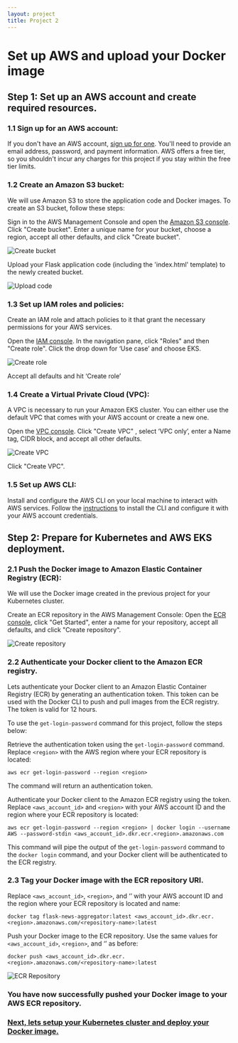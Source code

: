 ```yaml
---
layout: project
title: Project 2
---
```


# Set up AWS and upload your Docker image

## Step 1: Set up an AWS account and create required resources.

### 1.1 Sign up for an AWS account:
If you don't have an AWS account, [sign up for one](https://aws.amazon.com/). You'll need to provide an email address, password, and payment information. AWS offers a free tier, so you shouldn't incur any charges for this project if you stay within the free tier limits.

### 1.2 Create an Amazon S3 bucket:
We will use Amazon S3 to store the application code and Docker images. To create an S3 bucket, follow these steps:

Sign in to the AWS Management Console and open the [Amazon S3 console](https://console.aws.amazon.com/s3/).
Click "Create bucket".
Enter a unique name for your bucket, choose a region, accept all other defaults, and click "Create bucket".

![Create bucket](/assets/images/create-bucket.png)	

Upload your Flask application code (including the 'index.html' template) to the newly created bucket.

![Upload code](/assets/images/upload.png)

### 1.3 Set up IAM roles and policies:
Create an IAM role and attach policies to it that grant the necessary permissions for your AWS services.

Open the [IAM console](https://console.aws.amazon.com/iam/).
In the navigation pane, click "Roles" and then "Create role".
Click the drop down for ‘Use case’ and choose EKS.

![Create role](/assets/images/select-eks.png)

Accept all defaults and hit ‘Create role’


### 1.4 Create a Virtual Private Cloud (VPC):
A VPC is necessary to run your Amazon EKS cluster. You can either use the default VPC that comes with your AWS account or create a new one.

Open the [VPC console](https://console.aws.amazon.com/vpc/).
Click "Create VPC" , select ‘VPC only’, enter a Name tag, CIDR block, and accept all other defaults.

![Create VPC](/assets/images/create-vpc.png)

Click "Create VPC".

### 1.5 Set up AWS CLI:
Install and configure the AWS CLI on your local machine to interact with AWS services. Follow the [instructions](https://aws.amazon.com/cli/) to install the CLI and configure it with your AWS account credentials.



## Step 2: Prepare for Kubernetes and AWS EKS deployment.

### 2.1 Push the Docker image to Amazon Elastic Container Registry (ECR):
We will use the Docker image created in the previous project for your Kubernetes cluster. 

Create an ECR repository in the AWS Management Console: 
Open the [ECR console](https://console.aws.amazon.com/ecr/), click "Get Started", enter a name for your repository, accept all defaults, and click "Create repository".

![Create repository](/assets/images/create-repository.png)

### 2.2 Authenticate your Docker client to the Amazon ECR registry.

Lets authenticate your Docker client to an Amazon Elastic Container Registry (ECR) by generating an authentication token. This token can be used with the Docker CLI to push and pull images from the ECR registry. The token is valid for 12 hours.

To use the `get-login-password` command for this project, follow the steps below:

Retrieve the authentication token using the `get-login-password` command. 
Replace `<region>` with the AWS region where your ECR repository is located:

```
aws ecr get-login-password --region <region>
```

The command will return an authentication token.

Authenticate your Docker client to the Amazon ECR registry using the token. 
Replace `<aws_account_id>` and `<region>` with your AWS account ID and the region where your ECR repository is located:

```
aws ecr get-login-password --region <region> | docker login --username AWS --password-stdin <aws_account_id>.dkr.ecr.<region>.amazonaws.com
```

This command will pipe the output of the `get-login-password` command to the `docker login` command, and your Docker client will be authenticated to the ECR registry.

### 2.3 Tag your Docker image with the ECR repository URI. 

Replace `<aws_account_id>`, `<region>`, and ‘<repository-name>’ with your AWS account ID and the region where your ECR repository is located and name:

   ```
   docker tag flask-news-aggregator:latest <aws_account_id>.dkr.ecr.<region>.amazonaws.com/<repository-name>:latest
   ```

Push your Docker image to the ECR repository. Use the same values for `<aws_account_id>`, `<region>`, and ‘<repository-name>’ as before:

   ```
   docker push <aws_account_id>.dkr.ecr.<region>.amazonaws.com/<repository-name>:latest
   ```

![ECR Repository](/assets/images/image-in-ecr.png)

### You have now successfully pushed your Docker image to your AWS ECR repository.

### [Next, lets setup your Kubernetes cluster and deploy your Docker image.](project_pages/project3.md)

